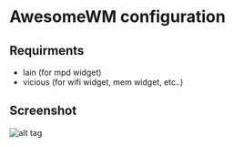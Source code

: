 AwesomeWM configuration
=======================

Requirments
-----------
- lain (for mpd widget)
- vicious (for wifi widget, mem widget, etc..)

Screenshot
----------
![alt tag](https://raw.github.com/aishsingh/awesomewm/master/screenshot.png)
